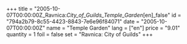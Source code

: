 +++
title = "2005-10-07T00:00:00Z_Ravnica:_City_of_Guilds_Temple_Garden_[en]_false"
id = "794a2b79-8c55-4423-8843-7e6e96f84071"
date = "2005-10-07T00:00:00Z"
name = "Temple Garden"
lang = ["en"]
price = "9.01"
quantity = 1
foil = false
set = "Ravnica: City of Guilds"
+++
